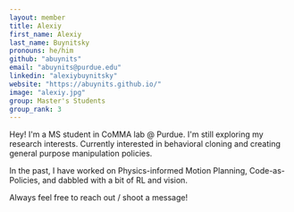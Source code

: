 ```yaml
---
layout: member
title: Alexiy
first_name: Alexiy
last_name: Buynitsky
pronouns: he/him
github: "abuynits"
email: "abuynits@purdue.edu"
linkedin: "alexiybuynitsky"
website: "https://abuynits.github.io/"
image: "alexiy.jpg"
group: Master's Students
group_rank: 3
---
```


Hey! I'm a MS student in CoMMA lab @ Purdue. I'm still exploring my research interests. Currently interested in behavioral cloning and creating general purpose manipulation policies.

In the past, I have worked on Physics-informed Motion Planning, Code-as-Policies, and dabbled with a bit of RL and vision.

Always feel free to reach out / shoot a message!